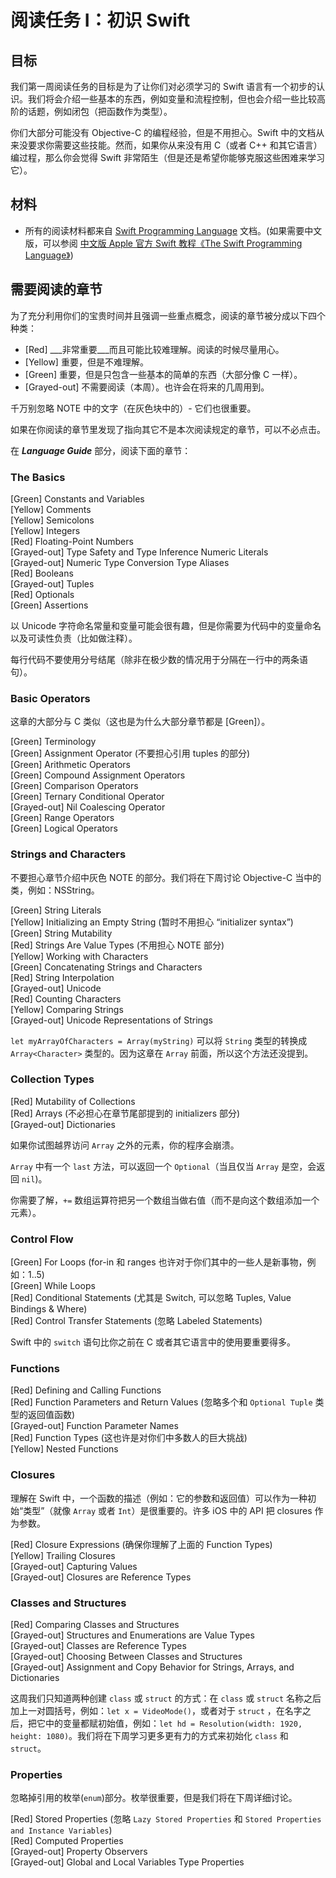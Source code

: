 # 阅读任务 I：初识 Swift 

## 目标 
我们第一周阅读任务的目标是为了让你们对必须学习的 Swift 语言有一个初步的认识。我们将会介绍一些基本的东西，例如变量和流程控制，但也会介绍一些比较高阶的话题，例如闭包（把函数作为类型）。

你们大部分可能没有 Objective-C 的编程经验，但是不用担心。Swift 中的文档从来没要求你需要这些技能。然而，如果你从来没有用 C（或者 C++ 和其它语言）编过程，那么你会觉得 Swift 非常陌生（但是还是希望你能够克服这些困难来学习它）。

## 材料 
- 所有的阅读材料都来自 [Swift Programming Language](https://developer.apple.com/library/mac/documentation/Swift/Conceptual/Swift_Programming_Language/index.html) 文档。(如果需要中文版，可以参阅 [中文版 Apple 官方 Swift 教程《The Swift Programming Language》](https://github.com/numbbbbb/the-swift-programming-language-in-chinese))

## 需要阅读的章节 
为了充分利用你们的宝贵时间并且强调一些重点概念，阅读的章节被分成以下四个种类：
- [Red] ___非常重要___而且可能比较难理解。阅读的时候尽量用心。
- [Yellow] 重要，但是不难理解。
- [Green] 重要，但是只包含一些基本的简单的东西（大部分像 C 一样）。
- [Grayed-out] 不需要阅读（本周）。也许会在将来的几周用到。

千万别忽略 NOTE 中的文字（在灰色块中的）- 它们也很重要。

如果在你阅读的章节里发现了指向其它不是本次阅读规定的章节，可以不必点击。

在 ___Language Guide___ 部分，阅读下面的章节：

### The Basics
[Green] Constants and Variables  
[Yellow] Comments  
[Yellow] Semicolons  
[Yellow] Integers  
[Red] Floating-Point Numbers  
[Grayed-out] Type Safety and Type Inference Numeric Literals  
[Grayed-out] Numeric Type Conversion Type Aliases  
[Red] Booleans  
[Grayed-out] Tuples  
[Red] Optionals  
[Green] Assertions  

以 Unicode 字符命名常量和变量可能会很有趣，但是你需要为代码中的变量命名以及可读性负责（比如做注释）。

每行代码不要使用分号结尾（除非在极少数的情况用于分隔在一行中的两条语句）。

### Basic Operators

这章的大部分与 C 类似（这也是为什么大部分章节都是 [Green]）。

[Green] Terminology  
[Green] Assignment Operator (不要担心引用 tuples 的部分)   
[Green] Arithmetic Operators  
[Green] Compound Assignment Operators  
[Green] Comparison Operators  
[Green] Ternary Conditional Operator  
[Grayed-out] Nil Coalescing Operator  
[Green] Range Operators  
[Green] Logical Operators  

### Strings and Characters

不要担心章节介绍中灰色 NOTE 的部分。我们将在下周讨论 Objective-C 当中的类，例如：NSString。

[Green] String Literals  
[Yellow] Initializing an Empty String (暂时不用担心 “initializer syntax”)   
[Green] String Mutability  
[Red] Strings Are Value Types (不用担心 NOTE 部分)  
[Yellow] Working with Characters  
[Green] Concatenating Strings and Characters  
[Red] String Interpolation  
[Grayed-out] Unicode  
[Red] Counting Characters  
[Yellow] Comparing Strings  
[Grayed-out] Unicode Representations of Strings  

`let myArrayOfCharacters = Array(myString)` 可以将 `String` 类型的转换成 `Array<Character>` 类型的。因为这章在 `Array` 前面，所以这个方法还没提到。

### Collection Types

[Red] Mutability of Collections  
[Red] Arrays (不必担心在章节尾部提到的 initializers 部分)  
[Grayed-out] Dictionaries  

如果你试图越界访问 `Array` 之外的元素，你的程序会崩溃。  

`Array` 中有一个 `last` 方法，可以返回一个 `Optional`（当且仅当 `Array` 是空，会返回 `nil`)。

你需要了解，`+=` 数组运算符把另一个数组当做右值（而不是向这个数组添加一个元素）。

### Control Flow

[Green] For Loops (for-in 和 ranges 也许对于你们其中的一些人是新事物，例如：1..5)  
[Green] While Loops  
[Red] Conditional Statements (尤其是 Switch, 可以忽略 Tuples, Value Bindings & Where)   
[Red] Control Transfer Statements (忽略 Labeled Statements)  

Swift 中的 `switch` 语句比你之前在 C 或者其它语言中的使用要重要得多。

### Functions

[Red] Defining and Calling Functions  
[Red] Function Parameters and Return Values (忽略多个和 `Optional Tuple` 类型的返回值函数)  
[Grayed-out] Function Parameter Names  
[Red] Function Types (这也许是对你们中多数人的巨大挑战)   
[Yellow] Nested Functions  

### Closures

理解在 Swift 中，一个函数的描述（例如：它的参数和返回值）可以作为一种初始“类型”（就像 `Array` 或者 `Int`）是很重要的。许多 iOS 中的 API 把 closures 作为参数。

[Red] Closure Expressions (确保你理解了上面的 Function Types)   
[Yellow] Trailing Closures  
[Grayed-out] Capturing Values  
[Grayed-out] Closures are Reference Types  

### Classes and Structures

[Red] Comparing Classes and Structures  
[Grayed-out] Structures and Enumerations are Value Types  
[Grayed-out] Classes are Reference Types  
[Grayed-out] Choosing Between Classes and Structures  
[Grayed-out] Assignment and Copy Behavior for Strings, Arrays, and Dictionaries

这周我们只知道两种创建 `class` 或 `struct` 的方式：在 `class` 或 `struct` 名称之后加上一对圆括号，例如：`let x = VideoMode()`，或者对于 `struct` ，在名字之后，把它中的变量都赋初始值，例如：`let hd = Resolution(width: 1920, height: 1080)`。我们将在下周学习更多更有力的方式来初始化 `class` 和 `struct`。

### Properties

忽略掉引用的枚举(`enum`)部分。枚举很重要，但是我们将在下周详细讨论。

[Red] Stored Properties (忽略 `Lazy Stored Properties` 和 `Stored Properties and Instance Variables`)  
[Red] Computed Properties  
[Grayed-out] Property Observers  
[Grayed-out] Global and Local Variables Type Properties  


